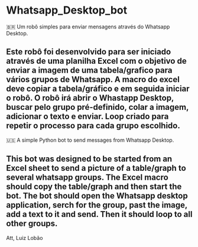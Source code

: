# Whatsapp_Desktop_bot
🇧🇷
Um robô simples para enviar mensagens através do Whatsapp Desktop.

Este robô foi desenvolvido para ser iniciado através de uma planilha Excel com o objetivo de enviar a imagem de uma tabela/grafico para vários grupos de Whatsapp.
A macro do excel deve copiar a tabela/gráfico e em seguida iniciar o robô.
O robô irá abrir o Whastapp Desktop, buscar pelo grupo pré-definido, colar a imagem, adicionar o texto e enviar. Loop criado para repetir o processo para cada grupo escolhido.
---
🇺🇸
A simple Python bot to send messages from Whatsapp Desktop.

This bot was designed to be started from an Excel sheet to send a picture of a table/graph to several whatsapp groups.
The Excel macro should copy the table/graph and then start the bot.
The bot should open the Whatsapp desktop application, serch for the group, past the image, add a text to it and send. Then it should loop to all other groups.
---
Att,
Luiz Lobão
